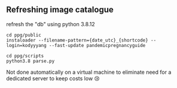 ## Refreshing image catalogue
refresh the "db" using python 3.8.12
```
cd ppg/public
instaloader --filename-pattern={date_utc}_{shortcode} --login=kodyyyang --fast-update pandemicpregnancyguide

cd ppg/scripts
python3.8 parse.py
```

Not done automatically on a virtual machine to eliminate need for a dedicated server to keep costs low 😢
